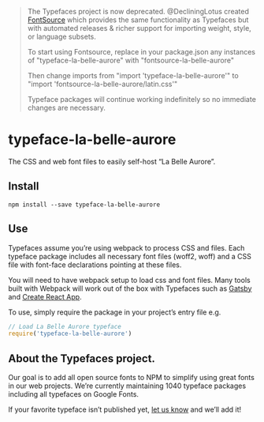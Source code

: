 >The Typefaces project is now deprecated. @DecliningLotus created
[FontSource](https://github.com/fontsource/fontsource) which provides the
same functionality as Typefaces but with automated releases & richer
support for importing weight, style, or language subsets.
>
>To start using Fontsource, replace in your package.json any instances of
"typeface-la-belle-aurore" with "fontsource-la-belle-aurore"
>
> Then change imports from "import 'typeface-la-belle-aurore'" to "import 'fontsource-la-belle-aurore/latin.css'"
>
>Typeface packages will continue working indefinitely so no immediate
>changes are necessary.

# typeface-la-belle-aurore

The CSS and web font files to easily self-host “La Belle Aurore”.

## Install

`npm install --save typeface-la-belle-aurore`

## Use

Typefaces assume you’re using webpack to process CSS and files. Each typeface
package includes all necessary font files (woff2, woff) and a CSS file with
font-face declarations pointing at these files.

You will need to have webpack setup to load css and font files. Many tools built
with Webpack will work out of the box with Typefaces such as [Gatsby](https://github.com/gatsbyjs/gatsby)
and [Create React App](https://github.com/facebookincubator/create-react-app).

To use, simply require the package in your project’s entry file e.g.

```javascript
// Load La Belle Aurore typeface
require('typeface-la-belle-aurore')
```

## About the Typefaces project.

Our goal is to add all open source fonts to NPM to simplify using great fonts in
our web projects. We’re currently maintaining 1040 typeface packages
including all typefaces on Google Fonts.

If your favorite typeface isn’t published yet, [let us know](https://github.com/KyleAMathews/typefaces)
and we’ll add it!
